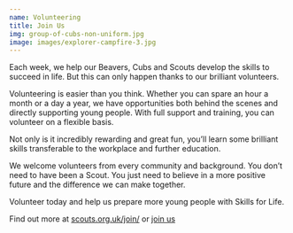 ```yaml
---
name: Volunteering
title: Join Us
img: group-of-cubs-non-uniform.jpg
image: images/explorer-campfire-3.jpg
---
```

Each week, we help our Beavers, Cubs and Scouts develop the skills to succeed in life. But this can only happen thanks to our brilliant volunteers.

Volunteering is easier than you think. Whether you can spare an hour a month or a day a year, we have opportunities both behind the scenes and directly supporting young people. With full support and training, you can volunteer on a flexible basis.

Not only is it incredibly rewarding and great fun, you’ll learn some brilliant skills transferable to the workplace and further education.

We welcome volunteers from every community and background. You don’t need to have been a Scout. You just need to believe in a more positive future and the difference we can make together.

Volunteer today and help us prepare more young people with Skills for Life.

Find out more at [scouts.org.uk/join/](https://www.scouts.org.uk/) or [join us](https://6thmorpethscouts.netlify.app/join/)